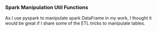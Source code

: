 ### Spark Manipulation Util Functions

As I use pyspark to manipulate spark DataFrame in my work, I thought it would be great if I share some of the ETL tricks to manipulate tables.
